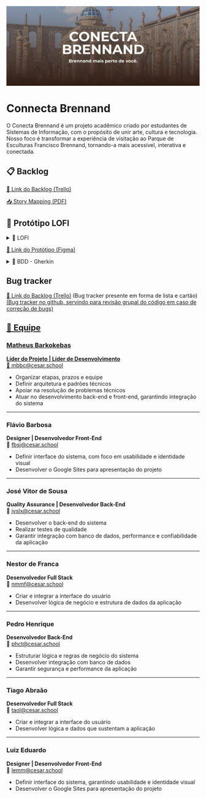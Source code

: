 ![banner](arq_readme/imgs/banner.png)

# Connecta Brennand

O Conecta Brennand é um projeto acadêmico criado por estudantes de Sistemas de Informação, com o propósito de unir arte, cultura e tecnologia. Nosso foco é transformar a experiência de visitação ao Parque de Esculturas Francisco Brennand, tornando-a mais acessível, interativa e conectada.

## 📋 Backlog 

<a href="https://trello.com/b/XQcU1FLY/conecta-brennand" target="_blank">📌 Link do Backlog (Trello)</a> 

[📥 Story Mapping (PDF)](arq_readme/pdfs/story_mapping.pdf)

## 🎨 Protótipo LOFI  

<details> 
    <summary>📌 LOFI </summary>
    
[📥 LOFI ](arq_readme/videos/prototipo.mp4)

</details>

<a href="https://www.figma.com/design/oD8xXARlBrFMrmwXd5vwZ4/BRENANND?node-id=0-1&t=8y1TsaoAFsldXZ4M-1" target="_blank">📌 Link do Protótipo (Figma)</a>

<details> 
    <summary>📌 BDD - Gherkin </summary>
    
[📥 BDD - Gherkin (PDF)](arq_readme/pdfs/bdd_gherkin.pdf)

</details>

## Bug tracker
<a href="https://trello.com/b/XQcU1FLY/conecta-brennand" target="_blank">📌 Link do Backlog (Trello)</a> (Bug tracker presente em forma de lista e cartão)
<a href="https://github.com/Matheus-Barkokebas/conecta-brennand/issues" target="_blank"> (Bug tracker no github, servindo para revisão grupal do código em caso de correção de bugs)

## 👥 Equipe

### Matheus Barkokebas  
**Líder do Projeto | Líder de Desenvolvimento**  
📧 mbbc@cesar.school  

- Organizar etapas, prazos e equipe  
- Definir arquitetura e padrões técnicos  
- Apoiar na resolução de problemas técnicos  
- Atuar no desenvolvimento back-end e front-end, garantindo integração do sistema  

---

### Flávio Barbosa  
**Designer | Desenvolvedor Front-End**  
📧 fbsj@cesar.school  

- Definir interface do sistema, com foco em usabilidade e identidade visual  
- Desenvolver o Google Sites para apresentação do projeto  

---

### José Vitor de Sousa  
**Quality Assurance | Desenvolvedor Back-End**  
📧 jvslx@cesar.school  

- Desenvolver o back-end do sistema  
- Realizar testes de qualidade  
- Garantir integração com banco de dados, performance e confiabilidade da aplicação  

---

### Nestor de Franca  
**Desenvolvedor Full Stack**  
📧 nmmf@cesar.school  

- Criar e integrar a interface do usuário  
- Desenvolver lógica de negócio e estrutura de dados da aplicação  

---

### Pedro Henrique  
**Desenvolvedor Back-End**  
📧 phct@cesar.school  

- Estruturar lógica e regras de negócio do sistema  
- Desenvolver integração com banco de dados  
- Garantir segurança e performance da aplicação  

---

### Tiago Abraão  
**Desenvolvedor Full Stack**  
📧 taol@cesar.school  

- Criar e integrar a interface do usuário  
- Desenvolver lógica e dados que sustentam a aplicação  

---

### Luiz Eduardo  
**Designer | Desenvolvedor Front-End**  
📧 lemm@cesar.school  

- Definir interface do sistema, garantindo usabilidade e identidade visual  
- Desenvolver o Google Sites para apresentação do projeto  


